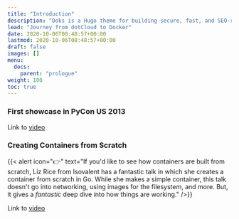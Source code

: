 ```yaml
---
title: "Introduction"
description: "Doks is a Hugo theme for building secure, fast, and SEO-ready documentation websites, which you can easily update and customize."
lead: "Journey from dotCloud to Docker"
date: 2020-10-06T08:48:57+00:00
lastmod: 2020-10-06T08:48:57+00:00
draft: false
images: []
menu:
  docs:
    parent: "prologue"
weight: 100
toc: true
---
```


### First showcase in PyCon US 2013
Link to [video](https://pyvideo.org/pycon-us-2013/the-future-of-linux-containers.html) 

### Creating Containers from Scratch
{{< alert icon="👉" text="If you'd like to see how containers are built from scratch, Liz Rice from Isovalent has a fantastic talk in which she creates a container from scratch in Go. While she makes a simple container, this talk doesn't go into networking, using images for the filesystem, and more. But, it gives a _fantastic_ deep dive into how things are working." />}}

Link to [video](https://www.youtube-nocookie.com/embed/8fi7uSYlOdc) 
